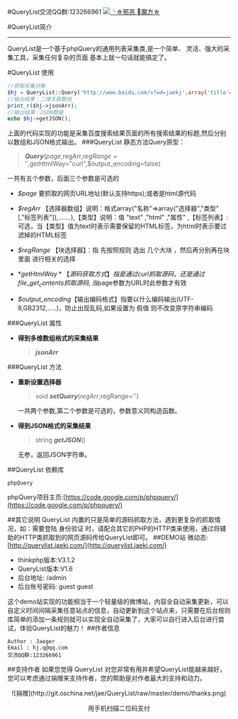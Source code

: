 #QueryList交流QQ群:123266961 <a target="_blank" href="http://shang.qq.com/wpa/qunwpa?idkey=a1b248ae30b3f711bdab4f799df839300dc7fed54331177035efa0513da027f6"><img border="0" src="http://pub.idqqimg.com/wpa/images/group.png" alt="╰☆邪恶 魔方☆" title="╰☆邪恶 魔方☆"></a>#QueryList简介***QueryList是一个基于phpQuery的通用列表采集类,是一个简单、 灵活、强大的采集工具，采集任何复杂的页面     基本上就一句话就能搞定了。#QueryList 使用```php//获取采集对象$hj = QueryList::Query('http://www.baidu.com/s?wd=jaekj',array('title'=>array('h3','text')));//输出结果：二维关联数组print_r($hj->jsonArr);//输出结果：JSON数据echo $hj->getJSON();```上面的代码实现的功能是采集百度搜索结果页面的所有搜索结果的标题,然后分别以数组和JSON格式输出。###QueryList  静态方法Query原型：>***Query***($page,$regArr,$regRange='',$getHtmlWay="curl",$output_encoding=false)一共有五个参数，后面三个参数是可选的* *$page*            要抓取的网页URL地址(默认支持https);或者是html源代码* *$regArr*         【选择器数组】说明：格式array("名称"=>array("选择器","类型"[,"标签列表"]),.......),【类型】说明：值 "text" ,"html" ,"属性" ,【标签列表】:可选，当【类型】值为text时表示需要保留的HTML标签，为html时表示要过滤掉的HTML标签* *$regRange*       【块选择器】：指 先按照规则 选出 几个大块 ，然后再分别再在块里面 进行相关的选择* *$getHtmlWay*     【源码获取方式】指是通过curl抓取源码，还是通过file\_get_contents抓取源码,当$page参数为URL时此参数才有效* *$output_encoding*【输出编码格式】指要以什么编码输出(UTF-8,GB2312,.....)，防止出现乱码,如果设置为 假值 则不改变原字符串编码###QueryList 属性* **得到多维数组格式的采集结果**	>***jsonArr***###QueryList 方法*  **重新设置选择器**	>void ***setQuery***($regArr,$regRange='')	一共两个参数,第二个参数是可选的，参数意义同构造函数。* **得到JSON格式的采集结果**	> string ***getJSON***()	无参，返回JSON字符串。##QueryList 依赖库```phpQuery```phpQuery项目主页:[https://code.google.com/p/phpquery/](https://code.google.com/p/phpquery/)##其它说明QueryList 内置的只是简单的源码抓取方法，遇到更复杂的抓取情况，如：需要登陆身份验证 时，请配合其它的PHP的HTTP类来使用，通过将辅助的HTTP类抓取到的网页源码传给QueryList即可。##DEMO站微动态:[http://querylist.jaekj.com/](http://querylist.jaekj.com/)* thinkphp版本:V3.1.2* QueryList版本:V1.6* 后台地址: /admin* 后台账号密码: guest guest这个demo站实现的功能相当于一个轻量级的微博站，内容全自动采集更新，可以自定义时间间隔采集任意站点的信息，自动更新到这个站点来，只需要在后台规则库简单的添加一条规则就可以实现全自动采集了，大家可以自行进入后台进行尝试，体验QueryList的魅力！##作者信息```Author : JaegerEmail : hj.q@qq.com交流QQ群:123266961 ```##支持作者如果您觉得 QueryList 对您非常有用并希望QueryList能越来越好，您可以考虑通过捐赠来支持作者，您的帮助是对作者最大的支持和动力。<center> ![捐赠](http://git.oschina.net/jae/QueryList/raw/master/demo/thanks.png)  用手机扫描二位码支付</center>